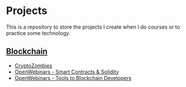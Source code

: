 # Projects

This is a repository to store the projects I create when I do courses or to practice some technology.

## [Blockchain](/Blockchain/)

- [CryptoZombies](/Blockchain/CryptoZombies/)
- [OpenWebinars - Smart Contracts & Solidity](/Blockchain/OpenWebinars%20-%20Smart%20Contracts%20%26%20Solidity/)
- [OpenWebinars - Tools to Blockchain Developers](/Blockchain/OpenWebinars%20-%20Tools%20to%20Blockchain%20Developers/)